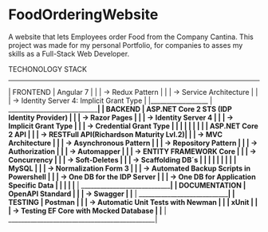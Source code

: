 # FoodOrderingWebsite
A website that lets Employees order Food from the Company Cantina. This project was made for my personal Portfolio, for companies to asses my skills as a Full-Stack Web Developer.

TECHONOLOGY STACK
 __________________   ______________________________________________
| FRONTEND          |   Angular 7                                   |
|                   |     -> Redux Pattern                          |
|                   |     -> Service Architecture                   |
|                   |     -> Identity Server 4: Implicit Grant Type |
|__________________ | ______________________________________________|
| BACKEND           |   ASP.NET Core 2 STS (IDP Identity Provider)  |
|                   |     -> Razor Pages                            |
|                   |     -> Identity Server 4                      |
|                   |     -> Implicit Grant Type                    |
|                   |     -> Credential Grant Type                  |
|                   |                                               |
|                   |                                               |
|                   |   ASP.NET Core 2 API                          |
|                   |     -> RESTFull API(Richardson Maturity Lvl.2)|
|                   |     -> MVC Architecture                       |
|                   |     -> Asynchronous Pattern                   |
|                   |     -> Repository Pattern                     |
|                   |     -> Authorization                          |
|                   |     -> Automapper                             |
|                   |     -> ENTITY FRAMEWORK Core                  |
|                   |       -> Concurrency                          |
|                   |       -> Soft-Deletes                         |
|                   |       -> Scaffolding DB´s                     |
|                   |                                               |
|                   |                                               |
|                   |   MySQL                                       |
|                   |     -> Normalization Form 3                   |
|                   |     -> Automated Backup Scripts in Powershell |
|                   |     -> One DB for the IDP Server              |
|                   |     -> One DB for Application Specific Data   |
|                   |                                               |
|__________________ | ______________________________________________|
| DOCUMENTATION     |   OpenAPI Standard                            |
|                   |     -> Swagger                                |
|__________________ | ______________________________________________|
| TESTING           |   Postman                                     |
|                   |     -> Automatic Unit Tests with Newman       |
|                   |   xUnit                                       |
|                   |     -> Testing EF Core with Mocked Database   |
|__________________ | ______________________________________________|


 
 
